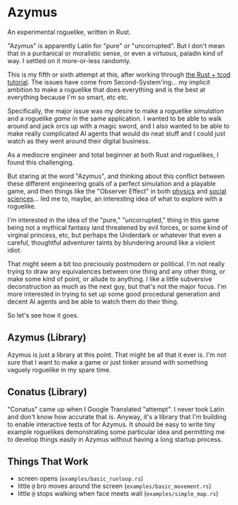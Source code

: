 # Azymus
An experimental roguelike, written in Rust.

"Azymus" is apparently Latin for "pure" or "uncorrupted".  But I don't mean that in a puritanical or moralistic sense, or even a virtuous, paladin kind of way.  I settled on it more-or-less randomly.

This is my fifth or sixth attempt at this, after working through [the Rust + tcod tutorial](https://tomassedovic.github.io/roguelike-tutorial/).  The issues have come from Second-System'ing... my implicit ambition to make a roguelike that does everything and is the best at everything because I'm so smart, etc etc.

Specifically, the major issue was my desire to make a roguelike _simulation_ and a roguelike _game_ in the same application.  I wanted to be able to walk around and jack orcs up with a magic sword, and I also wanted to be able to make really complicated AI agents that would do neat stuff and I could just watch as they went around their digital business.

As a mediocre engineer and total beginner at both Rust and roguelikes, I found this challenging.

But staring at the word "Azymus", and thinking about this conflict between these different engineering goals of a perfect simulation and a playable game, and then things like the "Observer Effect" in both [physics](https://en.wikipedia.org/wiki/Observer_effect_(physics)) and [social sciences](https://en.wikipedia.org/wiki/Hawthorne_effect)... led me to, maybe, an interesting idea of what to explore with a roguelike.

I'm interested in the idea of the "pure," "uncorrupted," thing in this game being not a mythical fantasy land threatened by evil forces, or some kind of virginal princess, etc, but perhaps the Underdark or whatever that even a careful, thoughtful adventurer taints by blundering around like a violent idiot.

That might seem a bit too preciously postmodern or political.  I'm not really trying to draw any equivalences between one thing and any other thing, or make some kind of point, or allude to anything.  I like a little subversive deconstruction as much as the next guy, but that's not the major focus.  I'm more interested in trying to set up some good procedural generation and decent AI agents and be able to watch them do their thing.

So let's see how it goes.

## Azymus (Library)

Azymus is just a library at this point.  That might be all that it ever is.  I'm not sure that I want to make a game or just tinker around with something vaguely roguelike in my spare time.

## Conatus (Library)

"Conatus" came up when I Google Translated "attempt".  I never took Latin and don't know how accurate that is.  Anyway, it's a library that I'm building to enable interactive tests of for Azymus.  It should be easy to write tiny example roguelikes demonstrating some particular idea and permitting me to develop things easily in Azymus without having a long startup process.

## Things That Work
- screen opens (`examples/basic_runloop.rs`)
- little `@` bro moves around the screen (`examples/basic_movement.rs`)
- little `@` stops walking when face meets wall (`examples/simple_map.rs`)
